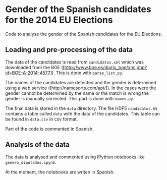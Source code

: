 Gender of the Spanish candidates for the 2014 EU Elections
==========================================================

Code to analyse the gender of the Spanish candidates for the EU Elections.

Loading and pre-processing of the data
--------------------------------------

The data of the candidates is read from ```candidatos.xml``` which was
downloaded from the BOE
([http://www.boe.es/diario_boe/xml.php?id=BOE-A-2014-4577]). This is done with
```parse_list.py```.

The names of the candidates are detected and the gender is determined using a
web service ([http://namesorts.com/api/]). In the cases were the gender cannot
be determined by the name or the match is wrong the gender is manually
corrected. This part is done with ```names.py```.

The final data is stored in the ```data``` directory. The file HDF5
```candidatos.h5``` contains a table called ```data``` with the data of the
candidates. This table can be found in ```data.csv``` in csv format.

Part of the code is commented in Spanish.

Analysis of the data
--------------------

The data is analysed and commented using IPython notebooks like
```genero_diputados.ipynb```.

At the moment, the notebooks are writen in Spanish.
